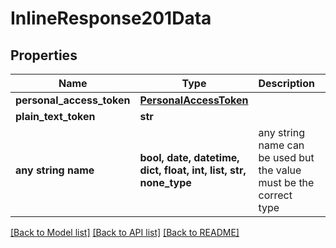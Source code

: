 # InlineResponse201Data


## Properties
Name | Type | Description | Notes
------------ | ------------- | ------------- | -------------
**personal_access_token** | [**PersonalAccessToken**](PersonalAccessToken.md) |  | 
**plain_text_token** | **str** |  | 
**any string name** | **bool, date, datetime, dict, float, int, list, str, none_type** | any string name can be used but the value must be the correct type | [optional]

[[Back to Model list]](../README.md#documentation-for-models) [[Back to API list]](../README.md#documentation-for-api-endpoints) [[Back to README]](../README.md)


